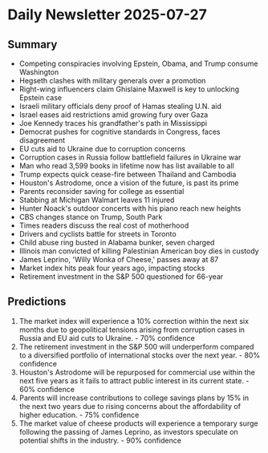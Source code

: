 # Daily Newsletter 2025-07-27

## Summary

- Competing conspiracies involving Epstein, Obama, and Trump consume Washington
- Hegseth clashes with military generals over a promotion
- Right-wing influencers claim Ghislaine Maxwell is key to unlocking Epstein case
- Israeli military officials deny proof of Hamas stealing U.N. aid
- Israel eases aid restrictions amid growing fury over Gaza
- Joe Kennedy traces his grandfather's path in Mississippi
- Democrat pushes for cognitive standards in Congress, faces disagreement
- EU cuts aid to Ukraine due to corruption concerns
- Corruption cases in Russia follow battlefield failures in Ukraine war
- Man who read 3,599 books in lifetime now has list available to all
- Trump expects quick cease-fire between Thailand and Cambodia
- Houston's Astrodome, once a vision of the future, is past its prime
- Parents reconsider saving for college as essential
- Stabbing at Michigan Walmart leaves 11 injured
- Hunter Noack's outdoor concerts with his piano reach new heights
- CBS changes stance on Trump, South Park
- Times readers discuss the real cost of motherhood
- Drivers and cyclists battle for streets in Toronto
- Child abuse ring busted in Alabama bunker, seven charged
- Illinois man convicted of killing Palestinian American boy dies in custody
- James Leprino, 'Willy Wonka of Cheese,' passes away at 87
- Market index hits peak four years ago, impacting stocks
- Retirement investment in the S&P 500 questioned for 66-year

## Predictions

1. The market index will experience a 10% correction within the next six months due to geopolitical tensions arising from corruption cases in Russia and EU aid cuts to Ukraine. - 70% confidence
2. The retirement investment in the S&P 500 will underperform compared to a diversified portfolio of international stocks over the next year. - 80% confidence
3. Houston's Astrodome will be repurposed for commercial use within the next five years as it fails to attract public interest in its current state. - 60% confidence
4. Parents will increase contributions to college savings plans by 15% in the next two years due to rising concerns about the affordability of higher education. - 75% confidence
5. The market value of cheese products will experience a temporary surge following the passing of James Leprino, as investors speculate on potential shifts in the industry. - 90% confidence
